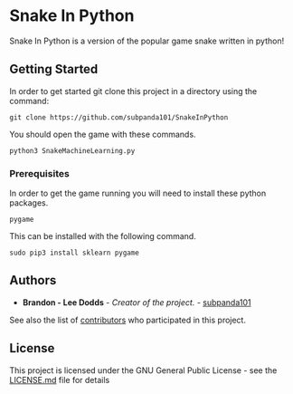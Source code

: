 # Snake In Python

Snake In Python is a version of the popular game snake written in python!

## Getting Started

In order to get started git clone this project in a directory using the command:
```
git clone https://github.com/subpanda101/SnakeInPython
```

You should open the game with these commands.

```
python3 SnakeMachineLearning.py
```

### Prerequisites

In order to get the game running you will need to install these python packages.

```
pygame
```
This can be installed with the following command.

```
sudo pip3 install sklearn pygame
```

## Authors

* **Brandon - Lee Dodds** - *Creator of the project.* - [subpanda101](https://github.com/subpanda101)

See also the list of [contributors](https://github.com/subpanda101/SnakeInPython/graphs/contributors) who participated in this project.

## License

This project is licensed under the GNU General Public License - see the [LICENSE.md](LICENSE.md) file for details



